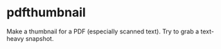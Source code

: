 pdfthumbnail
============

Make a thumbnail for a PDF (especially scanned text). Try to grab a text-heavy snapshot.
